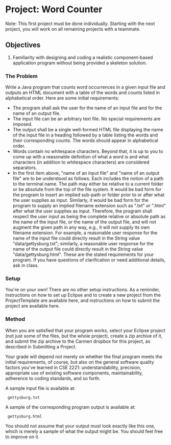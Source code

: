 # Project: Word Counter
Note: This first project must be done individually. Starting with the next project, you will work on all remaining projects with a teammate.

## Objectives
1. Familiarity with designing and coding a realistic component-based application program without being provided a skeleton solution.

### The Problem
Write a Java program that counts word occurrences in a given input file and outputs an HTML document with a table of the words and counts listed in alphabetical order. Here are some initial requirements:

- The program shall ask the user for the name of an input file and for the name of an output file.
- The input file can be an arbitrary text file. No special requirements are imposed.
- The output shall be a single well-formed HTML file displaying the name of the input file in a heading followed by a table listing the words and their corresponding counts. The words should appear in alphabetical order.
- Words contain no whitespace characters. Beyond that, it is up to you to come up with a reasonable definition of what a word is and what characters (in addition to whitespace characters) are considered separators.
- In the first item above, "name of an input file" and "name of an output file" are to be understood as follows. Each includes the notion of a path to the terminal name. The path may either be relative to a current folder or be absolute from the top of the file system. It would be bad form for the program to insert an implied sub-path or folder prior to or after what the user supplies as input. Similarly, it would be bad form for the program to supply an implied filename extension such as ".txt" or ".html" after what the user supplies as input. Therefore, the program shall respect the user input as being the complete relative or absolute path as the name of the input file, or the name of the output file, and will not augment the given path in any way, e.g., it will not supply its own filename extension. For example, a reasonable user response for the name of the input file could directly result in the String value "data/gettysburg.txt"; similarly, a reasonable user response for the name of the output file could directly result in the String value "data/gettysburg.html".
These are the stated requirements for your program. If you have questions of clarification or need additional details, ask in class.

### Setup
You're on your own! There are no other setup instructions. As a reminder, instructions on how to set up Eclipse and to create a new project from the ProjectTemplate are available here, and instructions on how to submit the project are available here.

### Method
When you are satisfied that your program works, select your Eclipse project (not just some of the files, but the whole project), create a zip archive of it, and submit the zip archive to the Carmen dropbox for this project, as described in Submitting a Project.

Your grade will depend not merely on whether the final program meets the initial requirements, of course, but also on the general software quality factors you've learned in CSE 2221: understandability, precision, appropriate use of existing software components, maintainability, adherence to coding standards, and so forth.

A sample input file is available at:

     gettysburg.txt
  
A sample of the corresponding program output is available at:

     gettysburg.html
  
You should not assume that your output must look exactly like this one, which is merely a sample of what the output might be. You should feel free to improve on it.
